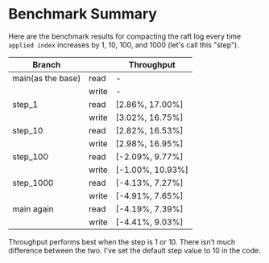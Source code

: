 # Benchmark Summary

Here are the benchmark results for compacting the raft log every time `applied index` increases by 1, 10, 100, and 1000 (let's call this "step").

| Branch            |       | Throughput       |
|-------------------|-------|------------------|
| main(as the base) | read  | -                |
|                   | write | -                |
| step_1            | read  | [2.86%, 17.00%]  |
|                   | write | [3.02%, 16.75%]  |
| step_10           | read  | [2.82%, 16.53%]  |
|                   | write | [2.98%, 16.95%]  |
| step_100          | read  | [-2.09%, 9.77%]  |
|                   | write | [-1.00%, 10.93%] |
| step_1000         | read  | [-4.13%, 7.27%]  |
|                   | write | [-4.91%, 7.65%]  |
| main again        | read  | [-4.19%, 7.39%]  |
|                   | write | [-4.41%, 9.03%]  |

Throughput performs best when the step is 1 or 10. There isn’t much difference between the two. I've set the default step value to 10 in the code.
